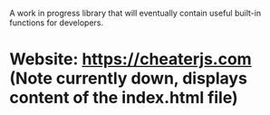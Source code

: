 A work in progress library that will eventually contain useful built-in functions for developers.
# Website: https://cheaterjs.com (Note currently down, displays content of the index.html file)

